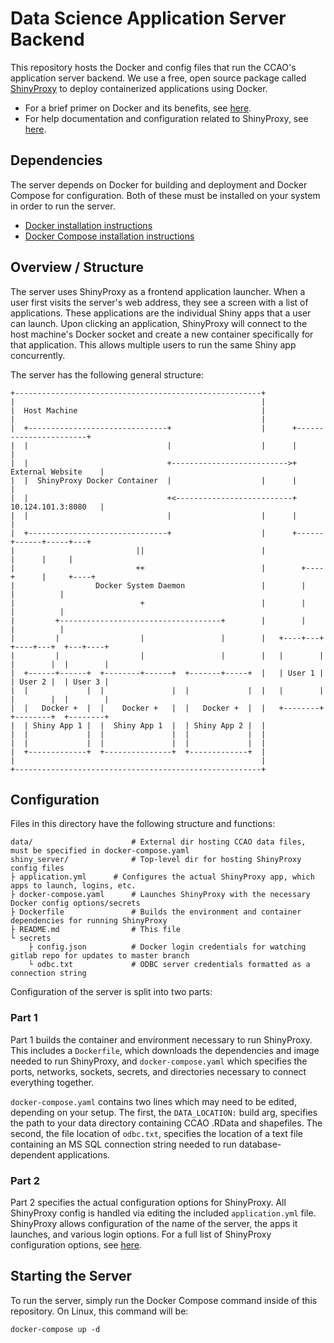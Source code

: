 
# Data Science Application Server Backend

This repository hosts the Docker and config files that run the CCAO's application server backend. We use a free, open source package called [ShinyProxy](https://www.shinyproxy.io/) to deploy containerized applications using Docker.

- For a brief primer on Docker and its benefits, see [here](https://medium.com/@kelvin_sp/docker-introduction-what-you-need-to-know-to-start-creating-containers-8ffaf064930a).
- For help documentation and configuration related to ShinyProxy, see [here](https://www.shinyproxy.io/getting-started/).

## Dependencies

The server depends on Docker for building and deployment and Docker Compose for configuration. Both of these must be installed on your system in order to run the server.

- [Docker installation instructions](https://docs.docker.com/install/)
- [Docker Compose installation instructions](https://docs.docker.com/compose/install/)

## Overview / Structure

The server uses ShinyProxy as a frontend application launcher. When a user first visits the server's web address, they see a screen with a list of applications. These applications are the individual Shiny apps that a user can launch. Upon clicking an application, ShinyProxy will connect to the host machine's Docker socket and create a new container specifically for that application. This allows multiple users to run the same Shiny app concurrently.

The server has the following general structure:

```
+-------------------------------------------------------+
|                                                       |
|  Host Machine                                         |
|                                                       |
|  +-------------------------------+                    |      +-----------------------+
|  |                               |                    |      |                       |
|  |                               +-------------------------->+   External Website    |
|  |  ShinyProxy Docker Container  |                    |      |                       |
|  |                               +<--------------------------+   10.124.101.3:8080   |
|  |                               |                    |      |                       |
|  +-------------------------------+                    |      +------+------+-----+---+
|                           ||                          |             |      |     |
|                           ++                          |        +----+      |     +----+
|                  Docker System Daemon                 |        |           |          |
|                            +                          |        |           |          |
|         +------------------------------------+        |        |           |          |
|         |                  |                 |        |   +----+---+  +----+---+  +---+----+
|         |                  |                 |        |   |        |  |        |  |        |
|  +------+------+  +--------+------+  +-------+-----+  |   | User 1 |  | User 2 |  | User 3 |
|  |             |  |               |  |             |  |   |        |  |        |  |        |
|  |   Docker +  |  |    Docker +   |  |   Docker +  |  |   +--------+  +--------+  +--------+
|  | Shiny App 1 |  |  Shiny App 1  |  | Shiny App 2 |  |
|  |             |  |               |  |             |  |
|  |             |  |               |  |             |  |
|  +-------------+  +---------------+  +-------------+  |
|                                                       |
+-------------------------------------------------------+
```

## Configuration

Files in this directory have the following structure and functions:

```
data/                      # External dir hosting CCAO data files, must be specified in docker-compose.yaml
shiny_server/              # Top-level dir for hosting ShinyProxy config files
├ application.yml 	   # Configures the actual ShinyProxy app, which apps to launch, logins, etc.
├ docker-compose.yaml  	   # Launches ShinyProxy with the necessary Docker config options/secrets
├ Dockerfile               # Builds the environment and container dependencies for running ShinyProxy
├ README.md                # This file
└ secrets
    ├ config.json          # Docker login credentials for watching gitlab repo for updates to master branch
    └ odbc.txt             # ODBC server credentials formatted as a connection string
```

Configuration of the server is split into two parts:

### Part 1

Part 1 builds the container and environment necessary to run ShinyProxy. This includes a `Dockerfile`, which downloads the dependencies and image needed to run ShinyProxy, and `docker-compose.yaml` which specifies the ports, networks, sockets, secrets, and directories necessary to connect everything together.

`docker-compose.yaml` contains two lines which may need to be edited, depending on your setup. The first, the `DATA_LOCATION:` build arg, specifies the path to your data directory containing CCAO .RData and shapefiles. The second, the file location of `odbc.txt`, specifies the location of a text file containing an MS SQL connection string needed to run database-dependent applications.

### Part 2

Part 2 specifies the actual configuration options for ShinyProxy. All ShinyProxy config is handled via editing the included `application.yml` file. ShinyProxy allows configuration of the name of the server, the apps it launches, and various login options. For a full list of ShinyProxy configuration options, see [here](https://www.shinyproxy.io/configuration/).

## Starting the Server

To run the server, simply run the Docker Compose command inside of this repository. On Linux, this command will be:

```
docker-compose up -d
```
